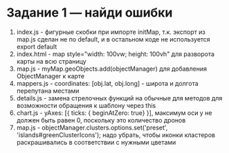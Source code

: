# Задание 1 — найди ошибки

1. index.js - фигурные скобки при импорте initMap, т.к. экспорт из map.js сделан не по default, и в остальном коде не используется export default
2. index.html - map style="width: 100vw; height: 100vh" для разворота карты на всю страницу
3. map.js - myMap.geoObjects.add(objectManager) для добавления ObjectManager к карте    
4. mappers.js - coordinates: [obj.lat, obj.long] - широта и долгота перепутана местами
5. details.js - замена стрелочных функций на обычные для методов для возможности обращения к шаблону через this
6. chart.js - yAxes: [{ ticks: { beginAtZero: true} }], максимум оси y не должен быть равен 0, поскольку это количество дронов 
7. map.js - objectManager.clusters.options.set('preset', 'islands#greenClusterIcons'); надо убрать, чтобы иконки кластеров раскрашивались в соответствии с нужными цветами
